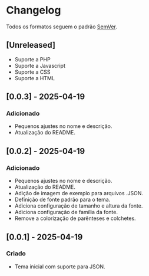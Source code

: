 # Changelog

Todos os formatos seguem o padrão [SemVer](https://semver.org/lang/pt-BR/).

## [Unreleased]
- Suporte a PHP
- Suporte a Javascript
- Suporte a CSS
- Suporte a HTML

## [0.0.3] - 2025-04-19
### Adicionado
- Pequenos ajustes no nome e descrição.
- Atualização do README.

## [0.0.2] - 2025-04-19
### Adicionado
- Pequenos ajustes no nome e descrição.
- Atualização do README.
- Adição de imagem de exemplo para arquivos .JSON.
- Definição de fonte padrão para o tema.
- Adiciona configuração de tamanho e altura da fonte.
- Adiciona configuração de família da fonte.
- Remove a colorização de parênteses e colchetes.

## [0.0.1] - 2025-04-19
### Criado
- Tema inicial com suporte para JSON.